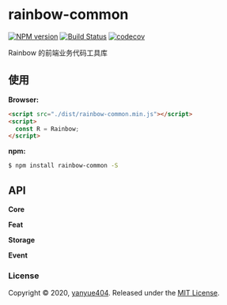 # rainbow-common

[![NPM version](https://img.shields.io/npm/v/rainbow-common.svg?style=flat)](https://www.npmjs.com/package/rainbow-common) [![Build Status](https://travis-ci.org/yanyue404/rainbow-common.svg?branch=master)](https://travis-ci.org/yanyue404/rainbow-common) [![codecov](https://codecov.io/gh/yanyue404/rainbow-common/branch/master/graph/badge.svg)](https://codecov.io/gh/yanyue404/rainbow-common)

Rainbow 的前端业务代码工具库

## 使用

**Browser:**

```html
<script src="./dist/rainbow-common.min.js"></script>
<script>
  const R = Rainbow;
</script>
```

**npm:**

```bash
$ npm install rainbow-common -S
```

## API

**Core**

**Feat**

**Storage**

**Event**

### License

Copyright © 2020, [yanyue404](https://github.com/yanyue404).
Released under the [MIT License](LICENSE).
